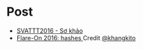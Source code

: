 # Post
- [SVATTT2016 - Sơ khảo](/svattt2016quals.md)
- [Flare-On 2016: hashes ](/hashes_flare-on2016) Credit [@khangkito](https://www.facebook.com/khang.kito)